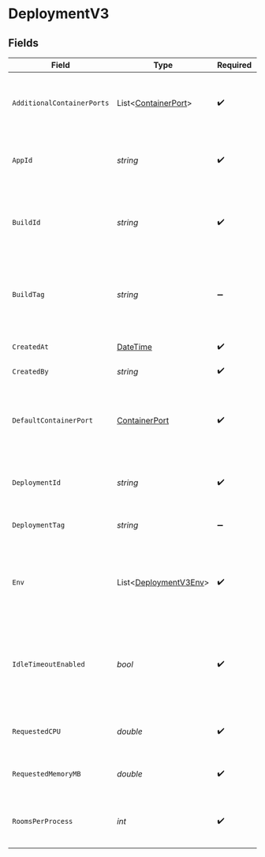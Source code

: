 # DeploymentV3


## Fields

| Field                                                                                                                                                   | Type                                                                                                                                                    | Required                                                                                                                                                | Description                                                                                                                                             | Example                                                                                                                                                 |
| ------------------------------------------------------------------------------------------------------------------------------------------------------- | ------------------------------------------------------------------------------------------------------------------------------------------------------- | ------------------------------------------------------------------------------------------------------------------------------------------------------- | ------------------------------------------------------------------------------------------------------------------------------------------------------- | ------------------------------------------------------------------------------------------------------------------------------------------------------- |
| `AdditionalContainerPorts`                                                                                                                              | List<[ContainerPort](../../Models/Shared/ContainerPort.md)>                                                                                             | :heavy_check_mark:                                                                                                                                      | Additional ports your server listens on.                                                                                                                | {<br/>"transportType": "tcp",<br/>"port": 4000,<br/>"name": "debug"<br/>}                                                                               |
| `AppId`                                                                                                                                                 | *string*                                                                                                                                                | :heavy_check_mark:                                                                                                                                      | System generated unique identifier for an application.                                                                                                  | app-af469a92-5b45-4565-b3c4-b79878de67d2                                                                                                                |
| `BuildId`                                                                                                                                               | *string*                                                                                                                                                | :heavy_check_mark:                                                                                                                                      | System generated id for a build. Can also be user defined when creating a build.                                                                        | bld-6d4c6a71-2d75-4b42-94e1-f312f57f33c5                                                                                                                |
| `BuildTag`                                                                                                                                              | *string*                                                                                                                                                | :heavy_minus_sign:                                                                                                                                      | Tag to associate an external version with a build. It is accessible via [`GetBuildInfo()`](https://hathora.dev/api#tag/BuildV2/operation/GetBuildInfo). | 0.1.14-14c793                                                                                                                                           |
| `CreatedAt`                                                                                                                                             | [DateTime](https://learn.microsoft.com/en-us/dotnet/api/system.datetime?view=net-5.0)                                                                   | :heavy_check_mark:                                                                                                                                      | When the deployment was created.                                                                                                                        |                                                                                                                                                         |
| `CreatedBy`                                                                                                                                             | *string*                                                                                                                                                | :heavy_check_mark:                                                                                                                                      | N/A                                                                                                                                                     | noreply@hathora.dev                                                                                                                                     |
| `DefaultContainerPort`                                                                                                                                  | [ContainerPort](../../Models/Shared/ContainerPort.md)                                                                                                   | :heavy_check_mark:                                                                                                                                      | A container port object represents the transport configruations for how your server will listen.                                                        |                                                                                                                                                         |
| `DeploymentId`                                                                                                                                          | *string*                                                                                                                                                | :heavy_check_mark:                                                                                                                                      | System generated id for a deployment.                                                                                                                   | dep-6d4c6a71-2d75-4b42-94e1-f312f57f33c5                                                                                                                |
| `DeploymentTag`                                                                                                                                         | *string*                                                                                                                                                | :heavy_minus_sign:                                                                                                                                      | Arbitrary metadata associated with a deployment.                                                                                                        | alpha                                                                                                                                                   |
| `Env`                                                                                                                                                   | List<[DeploymentV3Env](../../Models/Shared/DeploymentV3Env.md)>                                                                                         | :heavy_check_mark:                                                                                                                                      | The environment variable that our process will have access to at runtime.                                                                               |                                                                                                                                                         |
| `IdleTimeoutEnabled`                                                                                                                                    | *bool*                                                                                                                                                  | :heavy_check_mark:                                                                                                                                      | Option to shut down processes that have had no new connections or rooms<br/>for five minutes.                                                           |                                                                                                                                                         |
| `RequestedCPU`                                                                                                                                          | *double*                                                                                                                                                | :heavy_check_mark:                                                                                                                                      | The number of cores allocated to your process.                                                                                                          | 0.5                                                                                                                                                     |
| `RequestedMemoryMB`                                                                                                                                     | *double*                                                                                                                                                | :heavy_check_mark:                                                                                                                                      | The amount of memory allocated to your process.                                                                                                         | 1024                                                                                                                                                    |
| `RoomsPerProcess`                                                                                                                                       | *int*                                                                                                                                                   | :heavy_check_mark:                                                                                                                                      | Governs how many [rooms](https://hathora.dev/docs/concepts/hathora-entities#room) can be scheduled in a process.                                        | 3                                                                                                                                                       |